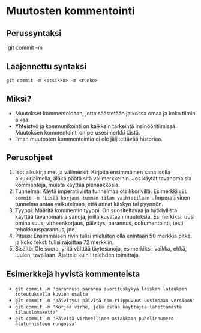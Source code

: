 # Muutosten kommentointi
## Perussyntaksi
`git commit -m <kommentti>
## Laajennettu syntaksi
`git commit -m <otsikko> -m <runko>`
## Miksi?
- Muutokset kommentoidaan, jotta säästetään jatkossa omaa ja koko tiimin aikaa.
- Yhteistyö ja kommunikointi on kaikkein tärkeintä insinööritiimissä. Muutoksen kommentointi on perusesimerkki tästä.
- Ilman muutosten kommentointia ei ole jäljitettävää historiaa.
## Perusohjeet
1. Isot alkukirjaimet ja välimerkit: Kirjoita ensimmäinen sana isolla alkukirjaimella, äläkä päätä sitä välimerkkeihin.
   Jos käytät tavanomaisia kommenteja, muista käyttää pienaakkosia.
2. Tunnelma: Käytä imperatiivista tunnelmaa otsikkorivillä. Esimerkki `git commit -m 'Lisää korjaus tumman tilan vaihtotilaan'`.
   Imperatiivinen tunnelma antaa vaikutelman, että annat käskyn tai pyynnön.
3. Tyyppi: Määritä kommentin tyyppi. On suositeltavaa ja hyödyllistä käyttää tavanomaisia sanoja, joilla kuvataan muutoksia. Esimerkiksi:
   uusi ominaisuus, virheenkorjaus, päivitys, parannus, dokumentointi, testi, tehokkuusparannus, jne.
4. Pituus: Ensimmäisen rivin tulisi mieluiten olla enintään 50 merkkiä pitkä, ja koko teksti tulisi rajoittaa 72 merkkiin.
5. Sisältö: Ole suora, yritä välttää täytesanoja, esimerkiksi: vaikka, ehkä, luulen, tavallaan. Ajattele kuin Iltalehden toimittaja.
## Esimerkkejä hyvistä kommenteista
- `git commit -m 'parannus: paranna suorituskykyä laiskan latauksen toteutuksella kuvien osalta'`
- `git commit -m 'päivitys: päivitä npm-riippuvuus uusimpaan versioon'`
- `git commit -m 'Korjaa virhe, joka estää käyttäjiä lähettämästä tilauslomaketta'`
- `git commit -m 'Päivitä virheellinen asiakkaan puhelinnumero alatunnisteen rungossa'`
  
